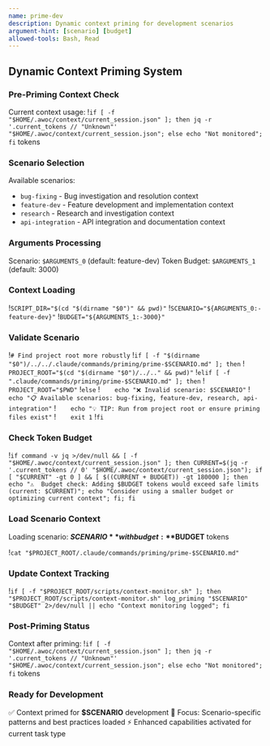 ```yaml
---
name: prime-dev
description: Dynamic context priming for development scenarios
argument-hint: [scenario] [budget]
allowed-tools: Bash, Read
---
```


## Dynamic Context Priming System

### Pre-Priming Context Check
Current context usage: !`if [ -f "$HOME/.awoc/context/current_session.json" ]; then jq -r '.current_tokens // "Unknown"' "$HOME/.awoc/context/current_session.json"; else echo "Not monitored"; fi` tokens

### Scenario Selection
Available scenarios:
- `bug-fixing` - Bug investigation and resolution context
- `feature-dev` - Feature development and implementation context  
- `research` - Research and investigation context
- `api-integration` - API integration and documentation context

### Arguments Processing
Scenario: `$ARGUMENTS_0` (default: feature-dev)
Token Budget: `$ARGUMENTS_1` (default: 3000)

### Context Loading
!`SCRIPT_DIR="$(cd "$(dirname "$0")" && pwd)"`
!`SCENARIO="${ARGUMENTS_0:-feature-dev}"`
!`BUDGET="${ARGUMENTS_1:-3000}"`

### Validate Scenario
!`# Find project root more robustly`
!`if [ -f "$(dirname "$0")/../../.claude/commands/priming/prime-$SCENARIO.md" ]; then`
!`    PROJECT_ROOT="$(cd "$(dirname "$0")/../.." && pwd)"`
!`elif [ -f ".claude/commands/priming/prime-$SCENARIO.md" ]; then`
!`    PROJECT_ROOT="$PWD"`
!`else`
!`    echo "❌ Invalid scenario: $SCENARIO"`
!`    echo "📋 Available scenarios: bug-fixing, feature-dev, research, api-integration"`
!`    echo "💡 TIP: Run from project root or ensure priming files exist"`
!`    exit 1`
!`fi`

### Check Token Budget
!`if command -v jq >/dev/null && [ -f "$HOME/.awoc/context/current_session.json" ]; then CURRENT=$(jq -r '.current_tokens // 0' "$HOME/.awoc/context/current_session.json"); if [ "$CURRENT" -gt 0 ] && [ $((CURRENT + BUDGET)) -gt 180000 ]; then echo "⚠️  Budget check: Adding $BUDGET tokens would exceed safe limits (current: $CURRENT)"; echo "Consider using a smaller budget or optimizing current context"; fi; fi`

### Load Scenario Context
Loading scenario: **$SCENARIO** with budget: **$BUDGET** tokens

!`cat "$PROJECT_ROOT/.claude/commands/priming/prime-$SCENARIO.md"`

### Update Context Tracking
!`if [ -f "$PROJECT_ROOT/scripts/context-monitor.sh" ]; then "$PROJECT_ROOT/scripts/context-monitor.sh" log_priming "$SCENARIO" "$BUDGET" 2>/dev/null || echo "Context monitoring logged"; fi`

### Post-Priming Status
Context after priming: !`if [ -f "$HOME/.awoc/context/current_session.json" ]; then jq -r '.current_tokens // "Unknown"' "$HOME/.awoc/context/current_session.json"; else echo "Not monitored"; fi` tokens

### Ready for Development
✅ Context primed for **$SCENARIO** development
🎯 Focus: Scenario-specific patterns and best practices loaded
⚡ Enhanced capabilities activated for current task type